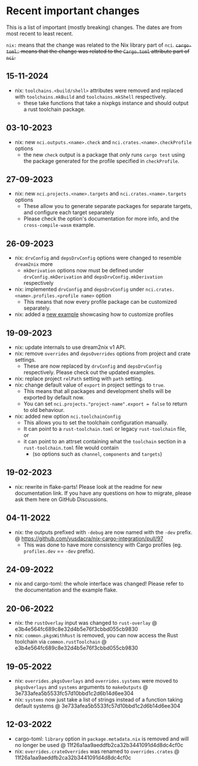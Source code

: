 # Recent important changes

This is a list of important (mostly breaking) changes. The dates are from
most recent to least recent.

`nix:` means that the change was related to the Nix library part of `nci`.
~~`cargo-toml:` means that the change was related to the `Cargo.toml` attribute part of `nci`.~~

## 15-11-2024

- nix: `toolchains.<build/shell>` attributes were removed and replaced with `toolchains.mkBuild` and `toolchains.mkShell` respectively.
  - these take functions that take a nixpkgs instance and should output a rust toolchain package.

## 03-10-2023

- nix: new `nci.outputs.<name>.check` and `nci.crates.<name>.checkProfile` options
  - the new `check` output is a package that *only* runs `cargo test`
  using the package generated for the profile specified in `checkProfile`.

## 27-09-2023

- nix: new `nci.projects.<name>.targets` and `nci.crates.<name>.targets` options
  - These allow you to generate separate packages for separate targets, and configure each target separately
  - Please check the option's documentation for more info, and the `cross-compile-wasm` example.

## 26-09-2023

- nix: `drvConfig` and `depsDrvConfig` options were changed to resemble `dream2nix` more
  - `mkDerivation` options now must be defined under `drvConfig.mkDerivation` and `depsDrvConfig.mkDerivation` respectively
- nix: implemented `drvConfig` and `depsDrvConfig` under `nci.crates.<name>.profiles.<profile name>` option
  - This means that now every profile package can be customized separately.
- nix: added a [new example](./examples/customize-profiles) showcasing how to customize profiles

## 19-09-2023

- nix: update internals to use dream2nix v1 API.
- nix: remove `overrides` and `depsOverrides` options from project and crate settings.
  - These are now replaced by `drvConfig` and `depsDrvConfig` respectively. Please check out the updated examples.
- nix: replace project `relPath` setting with `path` setting.
- nix: change default value of `export` in project settings to `true`.
  - This means that all packages and development shells will be exported by default now.
  - You can set `nci.projects."project-name".export = false` to return to old behaviour.
- nix: added new option `nci.toolchainConfig`
  - This allows you to set the toolchain configuration manually.
  - It can point to a `rust-toolchain.toml` or legacy `rust-toolchain` file, or
  - it can point to an attrset containing what the `toolchain` section in a `rust-toolchain.toml` file would contain
    - (so options such as `channel`, `components` and `targets`)

## 19-02-2023

- nix: rewrite in flake-parts! Please look at the readme for new documentation link.
If you have any questions on how to migrate, please ask them here on GitHub Discussions.

## 04-11-2022

- nix: the outputs prefixed with `-debug` are now named with the `-dev` prefix. @ <https://github.com/yusdacra/nix-cargo-integration/pull/97>
  - This was done to have more consistency with Cargo profiles (eg. `profiles.dev` == `-dev` prefix).

## 24-09-2022

- nix and cargo-toml: the whole interface was changed! Please refer to the documentation and the example flake.

## 20-06-2022

- nix: the `rustOverlay` input was changed to `rust-overlay` @ e3b4e564fc689c8e32d4b5e76f3cbbd055cb9830
- nix: `common.pkgsWithRust` is removed, you can now access the Rust toolchain via `common.rustToolchain` @ e3b4e564fc689c8e32d4b5e76f3cbbd055cb9830

## 19-05-2022

- nix: `overrides.pkgsOverlays` and `overrides.systems` were moved to `pkgsOverlays` and `systems` arguments to `makeOutputs` @ 3e733afea5b5533fc57d10bbd1c2d6b14d6ee304
- nix: `systems` now just take a list of strings instead of a function taking default systems @ 3e733afea5b5533fc57d10bbd1c2d6b14d6ee304

## 12-03-2022

- cargo-toml: `library` option in `package.metadata.nix` is removed and will no longer be used @ 11f26a1aa9aeddfb2ca32b3441091d4d8dc4cf0c
- nix: `overrides.crateOverrides` was renamed to `overrides.crates` @ 11f26a1aa9aeddfb2ca32b3441091d4d8dc4cf0c
